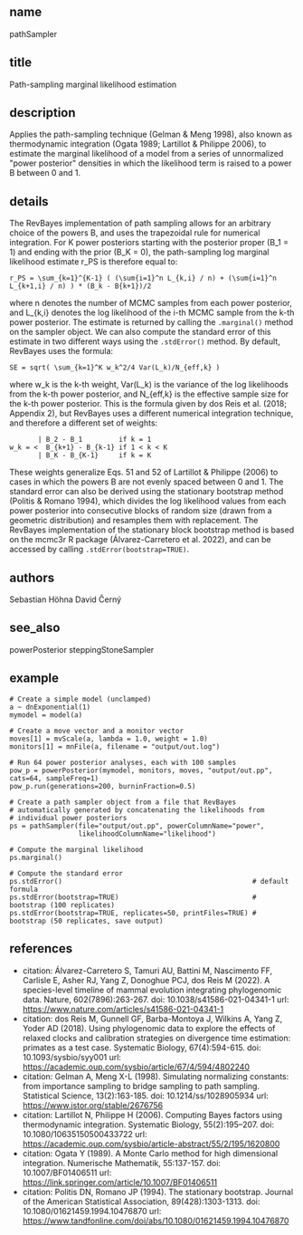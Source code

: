 ## name
pathSampler
## title
Path-sampling marginal likelihood estimation
## description
Applies the path-sampling technique (Gelman & Meng 1998), also known as
thermodynamic integration (Ogata 1989; Lartillot & Philippe 2006), to estimate
the marginal likelihood of a model from a series of unnormalized "power
posterior" densities in which the likelihood term is raised to a power B
between 0 and 1.
## details
The RevBayes implementation of path sampling allows for an arbitrary choice of
the powers B, and uses the trapezoidal rule for numerical integration. For K
power posteriors starting with the posterior proper (B_1 = 1) and ending with
the prior (B_K = 0), the path-sampling log marginal likelihood estimate r_PS is
therefore equal to:

    r_PS = \sum_{k=1}^{K-1} ( (\sum{i=1}^n L_{k,i} / n) + (\sum{i=1}^n L_{k+1,i} / n) ) * (B_k - B{k+1})/2

where n denotes the number of MCMC samples from each power posterior, and
L_{k,i} denotes the log likelihood of the i-th MCMC sample from the k-th power
posterior. The estimate is returned by calling the `.marginal()` method on the
sampler object. We can also compute the standard error of this estimate in two
different ways using the `.stdError()` method. By default, RevBayes uses the
formula:

    SE = sqrt( \sum_{k=1}^K w_k^2/4 Var(L_k)/N_{eff,k} )
    
where w_k is the k-th weight, Var(L_k) is the variance of the log likelihoods
from the k-th power posterior, and N_{eff,k} is the effective sample size for
the k-th power posterior. This is the formula given by dos Reis et al. (2018;
Appendix 2), but RevBayes uses a different numerical integration technique,
and therefore a different set of weights:

           | B_2 - B_1         if k = 1
    w_k = <  B_{k+1} - B_{k-1} if 1 < k < K
           | B_K - B_{K-1}     if k = K
           
These weights generalize Eqs. 51 and 52 of Lartillot & Philippe (2006) to cases
in which the powers B are not evenly spaced between 0 and 1. The standard error
can also be derived using the stationary bootstrap method (Politis & Romano
1994), which divides the log likelihood values from each power posterior into
consecutive blocks of random size (drawn from a geometric distribution) and
resamples them with replacement. The RevBayes implementation of the stationary
block bootstrap method is based on the mcmc3r R package (Álvarez-Carretero et
al. 2022), and can be accessed by calling `.stdError(bootstrap=TRUE)`.
## authors
Sebastian Höhna
David Černý
## see_also
powerPosterior
steppingStoneSampler
## example
    # Create a simple model (unclamped)
    a ~ dnExponential(1)
    mymodel = model(a)
    
    # Create a move vector and a monitor vector
    moves[1] = mvScale(a, lambda = 1.0, weight = 1.0)
    monitors[1] = mnFile(a, filename = "output/out.log")
    
    # Run 64 power posterior analyses, each with 100 samples
    pow_p = powerPosterior(mymodel, monitors, moves, "output/out.pp", cats=64, sampleFreq=1)
    pow_p.run(generations=200, burninFraction=0.5)
    
    # Create a path sampler object from a file that RevBayes
    # automatically generated by concatenating the likelihoods from
    # individual power posteriors
    ps = pathSampler(file="output/out.pp", powerColumnName="power",
                     likelihoodColumnName="likelihood")
                              
    # Compute the marginal likelihood
    ps.marginal()
    
    # Compute the standard error
    ps.stdError()                                               # default formula
    ps.stdError(bootstrap=TRUE)                                 # bootstrap (100 replicates)
    ps.stdError(bootstrap=TRUE, replicates=50, printFiles=TRUE) # bootstrap (50 replicates, save output)
## references
- citation: Álvarez-Carretero S, Tamuri AU, Battini M, Nascimento FF, Carlisle E, Asher RJ, Yang Z, Donoghue PCJ, dos Reis M (2022). A species-level timeline of mammal evolution integrating phylogenomic data. Nature, 602(7896):263-267.
  doi: 10.1038/s41586-021-04341-1
  url: https://www.nature.com/articles/s41586-021-04341-1
- citation: dos Reis M, Gunnell GF, Barba-Montoya J, Wilkins A, Yang Z, Yoder AD (2018). Using phylogenomic data to explore the effects of relaxed clocks and calibration strategies on divergence time estimation: primates as a test case. Systematic Biology, 67(4):594-615.
  doi: 10.1093/sysbio/syy001
  url: https://academic.oup.com/sysbio/article/67/4/594/4802240
- citation: Gelman A, Meng X-L (1998). Simulating normalizing constants: from importance sampling to bridge sampling to path sampling. Statistical Science, 13(2):163-185.
  doi: 10.1214/ss/1028905934
  url: https://www.jstor.org/stable/2676756
- citation: Lartillot N, Philippe H (2006). Computing Bayes factors using thermodynamic integration. Systematic Biology, 55(2):195–207.
  doi: 10.1080/10635150500433722
  url: https://academic.oup.com/sysbio/article-abstract/55/2/195/1620800
- citation: Ogata Y (1989). A Monte Carlo method for high dimensional integration. Numerische Mathematik, 55:137-157.
  doi: 10.1007/BF01406511
  url: https://link.springer.com/article/10.1007/BF01406511
- citation: Politis DN, Romano JP (1994). The stationary bootstrap. Journal of the American Statistical Association, 89(428):1303-1313.
  doi: 10.1080/01621459.1994.10476870
  url: https://www.tandfonline.com/doi/abs/10.1080/01621459.1994.10476870

